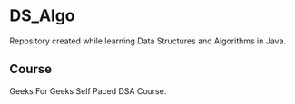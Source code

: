 # DS_Algo
Repository created while learning Data Structures and Algorithms in Java.

## Course
Geeks For Geeks Self Paced DSA Course.
